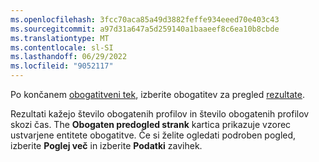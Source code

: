 ```yaml
---
ms.openlocfilehash: 3fcc70aca85a49d3882feffe934eeed70e403c43
ms.sourcegitcommit: a97d31a647a5d259140a1baaeef8c6ea10b8cbde
ms.translationtype: MT
ms.contentlocale: sl-SI
ms.lasthandoff: 06/29/2022
ms.locfileid: "9052117"
---
```

Po končanem [obogatitveni tek](../enrichment-hub.md#run-or-refresh-enrichments), izberite obogatitev za pregled [rezultate](../enrichment-hub.md#view-enrichment-results). 

Rezultati kažejo število obogatenih profilov in število obogatenih profilov skozi čas. The **Obogaten predogled strank** kartica prikazuje vzorec ustvarjene entitete obogatitve. Če si želite ogledati podroben pogled, izberite **Poglej več** in izberite **Podatki** zavihek.
